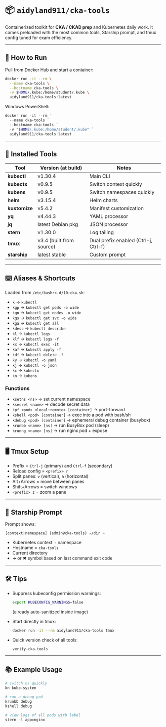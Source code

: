 
# 📦 `aidyland911/cka-tools`

Containerized toolkit for **CKA / CKAD prep** and Kubernetes daily work.
It comes preloaded with the most common tools, Starship prompt, and tmux config tuned for exam efficiency.

---

## 🚀 How to Run

Pull from Docker Hub and start a container:

```bash
docker run -it --rm \
  --name cka-tools \
  --hostname cka-tools \
  -v $HOME/.kube:/home/student/.kube \
  aidyland911/cka-tools:latest
```

Windows PowerShell:

```powershell
docker run -it --rm `
  --name cka-tools `
  --hostname cka-tools `
  -v "$HOME\.kube:/home/student/.kube" `
  aidyland911/cka-tools:latest
```

---

## 🔧 Installed Tools

| Tool          | Version (at build)       | Notes                                |
| ------------- | ------------------------ | ------------------------------------ |
| **kubectl**   | v1.30.4                  | Main CLI                             |
| **kubectx**   | v0.9.5                   | Switch context quickly               |
| **kubens**    | v0.9.5                   | Switch namespaces quickly            |
| **helm**      | v3.15.4                  | Helm charts                          |
| **kustomize** | v5.4.2                   | Manifest customization               |
| **yq**        | v4.44.3                  | YAML processor                       |
| **jq**        | latest Debian pkg        | JSON processor                       |
| **stern**     | v1.30.0                  | Log tailing                          |
| **tmux**      | v3.4 (built from source) | Dual prefix enabled (Ctrl-j, Ctrl-f) |
| **starship**  | latest stable            | Custom prompt                        |

---

## ⌨️ Aliases & Shortcuts

Loaded from `/etc/bashrc.d/10-cka.sh`:

* `k` → `kubectl`
* `kgp` → `kubectl get pods -o wide`
* `kgn` → `kubectl get nodes -o wide`
* `kgs` → `kubectl get svc -o wide`
* `kga` → `kubectl get all`
* `kdesc` → `kubectl describe`
* `kl` → `kubectl logs`
* `klf` → `kubectl logs -f`
* `kx` → `kubectl exec -it`
* `kaf` → `kubectl apply -f`
* `kdf` → `kubectl delete -f`
* `ky` → `kubectl -o yaml`
* `kj` → `kubectl -o json`
* `kc` → `kubectx`
* `kn` → `kubens`

### Functions

* `ksetns <ns>` → set current namespace
* `ksecret <name>` → decode secret data
* `kpf <pod> <local:remote> [container]` → port-forward
* `kshell <pod> [container]` → exec into a pod with bash/sh
* `kdebug <pod> [container]` → ephemeral debug container (busybox)
* `krunbb <name> [ns]` → run BusyBox pod (sleep)
* `krunng <name> [ns]` → run nginx pod + expose

---

## 🖥️ Tmux Setup

* Prefix = `Ctrl-j` (primary) and `Ctrl-f` (secondary)
* Reload config = `<prefix> r`
* Split panes: `v` (vertical), `h` (horizontal)
* Alt+Arrows = move between panes
* Shift+Arrows = switch windows
* `<prefix> z` = zoom a pane

---

## 🌟 Starship Prompt

Prompt shows:

```
[context|namespace] (admin@cka-tools) ~/dir ➜
```

* Kubernetes context + namespace
* Hostname = `cka-tools`
* Current directory
* ➜ or ✖ symbol based on last command exit code

---

## 🛠 Tips

* Suppress kubeconfig permission warnings:

  ```bash
  export KUBECONFIG_WARNINGS=false
  ```

  (already auto-sanitized inside image)

* Start directly in tmux:

  ```bash
  docker run -it --rm aidyland911/cka-tools tmux
  ```

* Quick version check of all tools:

  ```bash
  verify-cka-tools
  ```

---

## 📚 Example Usage

```bash
# switch ns quickly
kn kube-system

# run a debug pod
krunbb debug
kshell debug

# view logs of all pods with label
stern -l app=nginx
```

